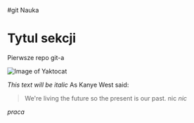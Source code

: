 #git Nauka

# Tytul sekcji

Pierwsze repo git-a


![Image of Yaktocat](https://octodex.github.com/images/yaktocat.png)

*This text will be italic*
As Kanye West said:

> We're living the future so
> the present is our past.
nic
*nic*


*praca*
